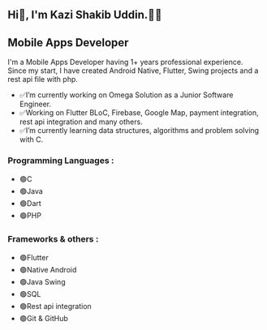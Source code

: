 ## Hi👋, I'm Kazi Shakib Uddin.👨‍💻
## **Mobile Apps Developer**
I'm a Mobile Apps Developer having 1+ years professional experience.
Since my start, I have created Android Native, Flutter, Swing projects and a rest api file with php.
- ✅I’m currently working on Omega Solution as a Junior Software Engineer.
- ✅Working on Flutter BLoC, Firebase, Google Map, payment integration, rest api integration and many others.
- ✅I’m currently learning data structures, algorithms and problem solving with C.

### Programming Languages :
- 🟢C
- 🟢Java
- 🟢Dart
- 🟢PHP

### Frameworks & others :
- 🟢Flutter
- 🟢Native Android
- 🟢Java Swing
- 🟢SQL
- 🟢Rest api integration
- 🟢Git & GitHub

